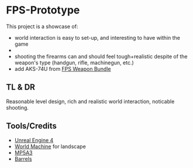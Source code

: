 # FPS-Prototype
This project is a showcase of:
* world interaction is easy to set-up, and interesting to have within the game
* 
* shooting the firearms can and should feel tough+realistic despite of the weapon's type (handgun, rifle, machinegun, etc.)
* add AKS-74U from [FPS Weapon Bundle](https://www.unrealengine.com/marketplace/fps-weapon-bundle)

## TL & DR
Reasonable level design, rich and realistic world interaction, noticable shooting.

## Tools/Credits
* [Unreal Engine 4](https://www.unrealengine.com/)
* [World Machine](https://www.world-machine.com/) for landscape
* [MP5A3]()
* [Barrels]()

